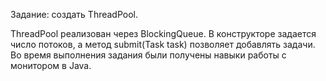 Задание: создать ThreadPool.

ThreadPool реализован через BlockingQueue. В конструкторе задается число потоков, а метод submit(Task task) позволяет
добавлять задачи. Во время выполнения задания были получены навыки работы с монитором в Java.
